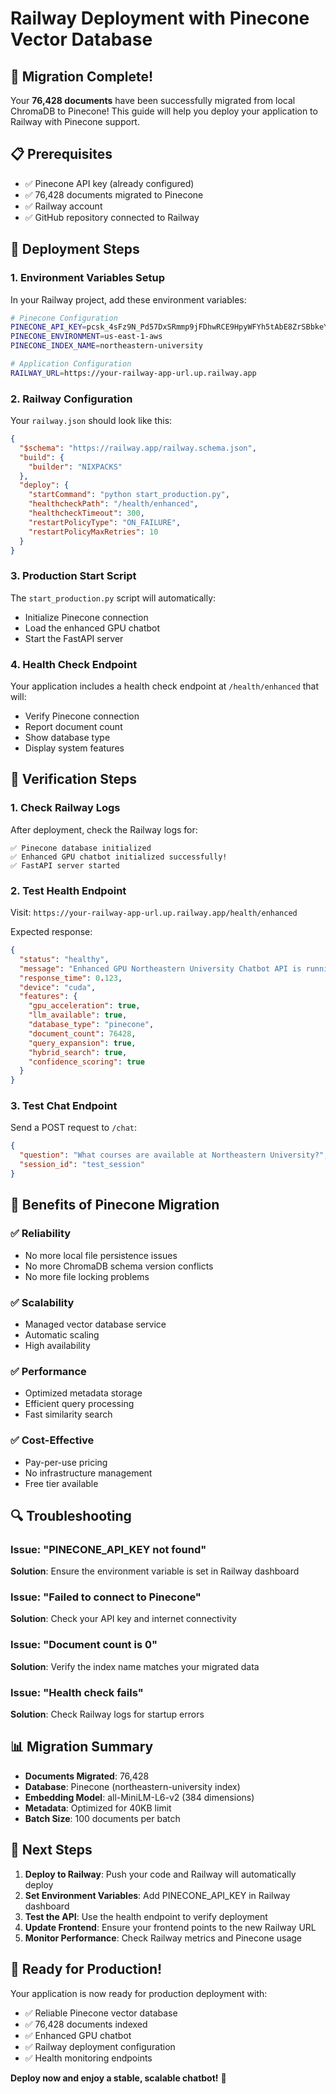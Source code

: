 # Railway Deployment with Pinecone Vector Database

## 🎉 Migration Complete!

Your **76,428 documents** have been successfully migrated from local ChromaDB to Pinecone! This guide will help you deploy your application to Railway with Pinecone support.

## 📋 Prerequisites

- ✅ Pinecone API key (already configured)
- ✅ 76,428 documents migrated to Pinecone
- ✅ Railway account
- ✅ GitHub repository connected to Railway

## 🚀 Deployment Steps

### 1. Environment Variables Setup

In your Railway project, add these environment variables:

```bash
# Pinecone Configuration
PINECONE_API_KEY=pcsk_4sFz9N_Pd57DxSRmmp9jFDhwRCE9HpyWFYh5tAbE8ZrSBbkeYxcmBEfhknSGQpuwR3JKt6
PINECONE_ENVIRONMENT=us-east-1-aws
PINECONE_INDEX_NAME=northeastern-university

# Application Configuration
RAILWAY_URL=https://your-railway-app-url.up.railway.app
```

### 2. Railway Configuration

Your `railway.json` should look like this:

```json
{
  "$schema": "https://railway.app/railway.schema.json",
  "build": {
    "builder": "NIXPACKS"
  },
  "deploy": {
    "startCommand": "python start_production.py",
    "healthcheckPath": "/health/enhanced",
    "healthcheckTimeout": 300,
    "restartPolicyType": "ON_FAILURE",
    "restartPolicyMaxRetries": 10
  }
}
```

### 3. Production Start Script

The `start_production.py` script will automatically:
- Initialize Pinecone connection
- Load the enhanced GPU chatbot
- Start the FastAPI server

### 4. Health Check Endpoint

Your application includes a health check endpoint at `/health/enhanced` that will:
- Verify Pinecone connection
- Report document count
- Show database type
- Display system features

## 🔧 Verification Steps

### 1. Check Railway Logs

After deployment, check the Railway logs for:
```
✅ Pinecone database initialized
✅ Enhanced GPU chatbot initialized successfully!
✅ FastAPI server started
```

### 2. Test Health Endpoint

Visit: `https://your-railway-app-url.up.railway.app/health/enhanced`

Expected response:
```json
{
  "status": "healthy",
  "message": "Enhanced GPU Northeastern University Chatbot API is running",
  "response_time": 0.123,
  "device": "cuda",
  "features": {
    "gpu_acceleration": true,
    "llm_available": true,
    "database_type": "pinecone",
    "document_count": 76428,
    "query_expansion": true,
    "hybrid_search": true,
    "confidence_scoring": true
  }
}
```

### 3. Test Chat Endpoint

Send a POST request to `/chat`:
```json
{
  "question": "What courses are available at Northeastern University?",
  "session_id": "test_session"
}
```

## 🌟 Benefits of Pinecone Migration

### ✅ **Reliability**
- No more local file persistence issues
- No more ChromaDB schema version conflicts
- No more file locking problems

### ✅ **Scalability**
- Managed vector database service
- Automatic scaling
- High availability

### ✅ **Performance**
- Optimized metadata storage
- Efficient query processing
- Fast similarity search

### ✅ **Cost-Effective**
- Pay-per-use pricing
- No infrastructure management
- Free tier available

## 🔍 Troubleshooting

### Issue: "PINECONE_API_KEY not found"
**Solution**: Ensure the environment variable is set in Railway dashboard

### Issue: "Failed to connect to Pinecone"
**Solution**: Check your API key and internet connectivity

### Issue: "Document count is 0"
**Solution**: Verify the index name matches your migrated data

### Issue: "Health check fails"
**Solution**: Check Railway logs for startup errors

## 📊 Migration Summary

- **Documents Migrated**: 76,428
- **Database**: Pinecone (northeastern-university index)
- **Embedding Model**: all-MiniLM-L6-v2 (384 dimensions)
- **Metadata**: Optimized for 40KB limit
- **Batch Size**: 100 documents per batch

## 🎯 Next Steps

1. **Deploy to Railway**: Push your code and Railway will automatically deploy
2. **Set Environment Variables**: Add PINECONE_API_KEY in Railway dashboard
3. **Test the API**: Use the health endpoint to verify deployment
4. **Update Frontend**: Ensure your frontend points to the new Railway URL
5. **Monitor Performance**: Check Railway metrics and Pinecone usage

## 🚀 Ready for Production!

Your application is now ready for production deployment with:
- ✅ Reliable Pinecone vector database
- ✅ 76,428 documents indexed
- ✅ Enhanced GPU chatbot
- ✅ Railway deployment configuration
- ✅ Health monitoring endpoints

**Deploy now and enjoy a stable, scalable chatbot!** 🎉 